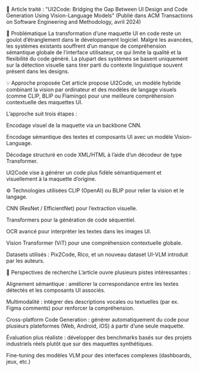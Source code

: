 📄 Article traité :
"UI2Code: Bridging the Gap Between UI Design and Code Generation Using Vision-Language Models"
(Publié dans ACM Transactions on Software Engineering and Methodology, avril 2024)

🎯 Problématique
La transformation d’une maquette UI en code reste un goulot d’étranglement dans le développement logiciel. Malgré les avancées, les systèmes existants souffrent d’un manque de compréhension sémantique globale de l’interface utilisateur, ce qui limite la qualité et la flexibilité du code généré. La plupart des systèmes se basent uniquement sur la détection visuelle sans tirer parti du contexte linguistique souvent présent dans les designs.

💡 Approche proposée
Cet article propose UI2Code, un modèle hybride combinant la vision par ordinateur et des modèles de langage visuels (comme CLIP, BLIP ou Flamingo) pour une meilleure compréhension contextuelle des maquettes UI.

L’approche suit trois étapes :

Encodage visuel de la maquette via un backbone CNN.

Encodage sémantique des textes et composants UI avec un modèle Vision-Language.

Décodage structuré en code XML/HTML à l’aide d’un décodeur de type Transformer.

UI2Code vise à générer un code plus fidèle sémantiquement et visuellement à la maquette d’origine.

⚙️ Technologies utilisées
CLIP (OpenAI) ou BLIP pour relier la vision et le langage.

CNN (ResNet / EfficientNet) pour l’extraction visuelle.

Transformers pour la génération de code séquentiel.

OCR avancé pour interpréter les textes dans les images UI.

Vision Transformer (ViT) pour une compréhension contextuelle globale.

Datasets utilisés : Pix2Code, Rico, et un nouveau dataset UI-VLM introduit par les auteurs.

🔭 Perspectives de recherche
L’article ouvre plusieurs pistes intéressantes :

Alignement sémantique : améliorer la correspondance entre les textes détectés et les composants UI associés.

Multimodalité : intégrer des descriptions vocales ou textuelles (par ex. Figma comments) pour renforcer la compréhension.

Cross-platform Code Generation : générer automatiquement du code pour plusieurs plateformes (Web, Android, iOS) à partir d’une seule maquette.

Évaluation plus réaliste : développer des benchmarks basés sur des projets industriels réels plutôt que sur des maquettes synthétiques.

Fine-tuning des modèles VLM pour des interfaces complexes (dashboards, jeux, etc.)